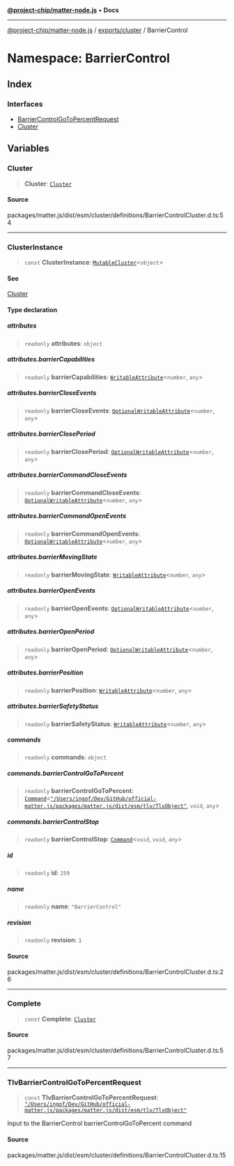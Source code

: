 [**@project-chip/matter-node.js**](../../../../README.md) • **Docs**

***

[@project-chip/matter-node.js](../../../../modules.md) / [exports/cluster](../../README.md) / BarrierControl

# Namespace: BarrierControl

## Index

### Interfaces

- [BarrierControlGoToPercentRequest](interfaces/BarrierControlGoToPercentRequest.md)
- [Cluster](interfaces/Cluster.md)

## Variables

### Cluster

> **Cluster**: [`Cluster`](interfaces/Cluster.md)

#### Source

packages/matter.js/dist/esm/cluster/definitions/BarrierControlCluster.d.ts:54

***

### ClusterInstance

> `const` **ClusterInstance**: [`MutableCluster`](../../interfaces/MutableCluster.md)\<`object`\>

#### See

[Cluster](README.md#cluster)

#### Type declaration

##### attributes

> `readonly` **attributes**: `object`

##### attributes.barrierCapabilities

> `readonly` **barrierCapabilities**: [`WritableAttribute`](../../interfaces/WritableAttribute.md)\<`number`, `any`\>

##### attributes.barrierCloseEvents

> `readonly` **barrierCloseEvents**: [`OptionalWritableAttribute`](../../interfaces/OptionalWritableAttribute.md)\<`number`, `any`\>

##### attributes.barrierClosePeriod

> `readonly` **barrierClosePeriod**: [`OptionalWritableAttribute`](../../interfaces/OptionalWritableAttribute.md)\<`number`, `any`\>

##### attributes.barrierCommandCloseEvents

> `readonly` **barrierCommandCloseEvents**: [`OptionalWritableAttribute`](../../interfaces/OptionalWritableAttribute.md)\<`number`, `any`\>

##### attributes.barrierCommandOpenEvents

> `readonly` **barrierCommandOpenEvents**: [`OptionalWritableAttribute`](../../interfaces/OptionalWritableAttribute.md)\<`number`, `any`\>

##### attributes.barrierMovingState

> `readonly` **barrierMovingState**: [`WritableAttribute`](../../interfaces/WritableAttribute.md)\<`number`, `any`\>

##### attributes.barrierOpenEvents

> `readonly` **barrierOpenEvents**: [`OptionalWritableAttribute`](../../interfaces/OptionalWritableAttribute.md)\<`number`, `any`\>

##### attributes.barrierOpenPeriod

> `readonly` **barrierOpenPeriod**: [`OptionalWritableAttribute`](../../interfaces/OptionalWritableAttribute.md)\<`number`, `any`\>

##### attributes.barrierPosition

> `readonly` **barrierPosition**: [`WritableAttribute`](../../interfaces/WritableAttribute.md)\<`number`, `any`\>

##### attributes.barrierSafetyStatus

> `readonly` **barrierSafetyStatus**: [`WritableAttribute`](../../interfaces/WritableAttribute.md)\<`number`, `any`\>

##### commands

> `readonly` **commands**: `object`

##### commands.barrierControlGoToPercent

> `readonly` **barrierControlGoToPercent**: [`Command`](../../interfaces/Command.md)\<[`"/Users/ingof/Dev/GitHub/official-matter.js/packages/matter.js/dist/esm/tlv/TlvObject"`](../../../certificate/-internal-/namespaces/Users_ingof_Dev_GitHub_official-matter.js_packages_matter.js_dist_esm_tlv_TlvObject/README.md), `void`, `any`\>

##### commands.barrierControlStop

> `readonly` **barrierControlStop**: [`Command`](../../interfaces/Command.md)\<`void`, `void`, `any`\>

##### id

> `readonly` **id**: `259`

##### name

> `readonly` **name**: `"BarrierControl"`

##### revision

> `readonly` **revision**: `1`

#### Source

packages/matter.js/dist/esm/cluster/definitions/BarrierControlCluster.d.ts:26

***

### Complete

> `const` **Complete**: [`Cluster`](interfaces/Cluster.md)

#### Source

packages/matter.js/dist/esm/cluster/definitions/BarrierControlCluster.d.ts:57

***

### TlvBarrierControlGoToPercentRequest

> `const` **TlvBarrierControlGoToPercentRequest**: [`"/Users/ingof/Dev/GitHub/official-matter.js/packages/matter.js/dist/esm/tlv/TlvObject"`](../../../certificate/-internal-/namespaces/Users_ingof_Dev_GitHub_official-matter.js_packages_matter.js_dist_esm_tlv_TlvObject/README.md)

Input to the BarrierControl barrierControlGoToPercent command

#### Source

packages/matter.js/dist/esm/cluster/definitions/BarrierControlCluster.d.ts:15
